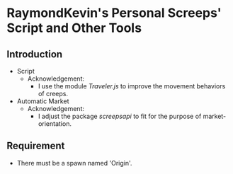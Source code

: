 # RaymondKevin's Personal Screeps' Script and Other Tools

## Introduction
- Script
    - Acknowledgement:
        - I use the module *Traveler.js* to improve the movement behaviors of creeps.
- Automatic Market
    - Acknowledgement:
        - I adjust the package *screepsapi* to fit for the purpose of market-orientation.

## Requirement
- There must be a spawn named 'Origin'.
